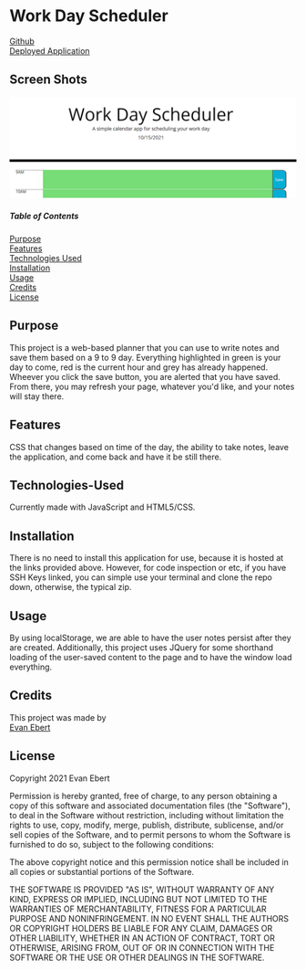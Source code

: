 # Work Day Scheduler

[Github](https://github.com/evan-ebert17/Work-Day-Scheduler/)  
[Deployed Application](https://evan-ebert17.github.io/Work-Day-Scheduler/)

## Screen Shots
 ![Work-Day-Scheduler](Assets/75338dd73d706240fa56206b5770b0e4.png)

##### Table of Contents  
[Purpose](#purpose)  
[Features](#features)  
[Technologies Used](#technologies-used)  
[Installation](#installation)  
[Usage](#usage)  
[Credits](#credits)  
[License](#license)  

## Purpose  
This project is a web-based planner that you can use to write notes and save them based on a 9 to 9 day. Everything highlighted in green is your day to come, red is the current hour and grey has already happened. Wheever you click the save button, you are alerted that you have saved. From there, you may refresh your page, whatever you'd like, and your notes will stay there.

## Features 
CSS that changes based on time of the day, the ability to take notes, leave the application, and come back and have it be still there.

## Technologies-Used  
Currently made with JavaScript and HTML5/CSS.

## Installation  
There is no need to install this application for use, because it is hosted at the links provided above. However, for code inspection or etc, if you have SSH Keys linked, you can simple use your terminal and clone the repo down, otherwise, the typical zip.

## Usage  
By using localStorage, we are able to have the user notes persist after they are created. Additionally, this project uses JQuery for some shorthand loading of the user-saved content to the page and to have the window load everything.

## Credits
This project was made by  
[Evan Ebert](https://github.com/evan-ebert17)

## License

Copyright 2021 Evan Ebert

Permission is hereby granted, free of charge, to any person obtaining a copy of this software and associated documentation files (the "Software"), to deal in the Software without restriction, including without limitation the rights to use, copy, modify, merge, publish, distribute, sublicense, and/or sell copies of the Software, and to permit persons to whom the Software is furnished to do so, subject to the following conditions:

The above copyright notice and this permission notice shall be included in all copies or substantial portions of the Software.

THE SOFTWARE IS PROVIDED "AS IS", WITHOUT WARRANTY OF ANY KIND, EXPRESS OR IMPLIED, INCLUDING BUT NOT LIMITED TO THE WARRANTIES OF MERCHANTABILITY, FITNESS FOR A PARTICULAR PURPOSE AND NONINFRINGEMENT. IN NO EVENT SHALL THE AUTHORS OR COPYRIGHT HOLDERS BE LIABLE FOR ANY CLAIM, DAMAGES OR OTHER LIABILITY, WHETHER IN AN ACTION OF CONTRACT, TORT OR OTHERWISE, ARISING FROM, OUT OF OR IN CONNECTION WITH THE SOFTWARE OR THE USE OR OTHER DEALINGS IN THE SOFTWARE.

